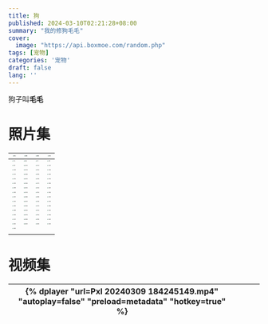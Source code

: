 ```yaml
---
title: 狗
published: 2024-03-10T02:21:28+08:00
summary: "我的修狗毛毛"
cover:
  image: "https://api.boxmoe.com/random.php"
tags: [宠物]
categories: '宠物'
draft: false 
lang: ''
---
```


狗子叫<b>毛毛</b>

# 照片集

| <img src="dog/ (1).jpg" alt=" (1)" style="zoom:15%;" />   | <img src="dog/ (2).jpg" alt=" (2)" style="zoom:15%;" />   | <img src="dog/ (3).jpg" alt=" (3)" style="zoom:15%;" />   | <img src="dog/ (4).jpg" alt=" (4)" style="zoom:15%;" />   |
| --------------------------------------------------------- | --------------------------------------------------------- | --------------------------------------------------------- | --------------------------------------------------------- |
| <img src="dog/ (5).jpg" alt=" (5)" style="zoom:15%;" />   | <img src="dog/ (6).jpg" alt=" (6)" style="zoom:15%;" />   | <img src="dog/ (7).jpg" alt=" (7)" style="zoom:15%;" />   | <img src="dog/ (8).jpg" alt=" (8)" style="zoom:15%;" />   |
| <img src="dog/ (9).jpg" alt=" (9)" style="zoom:15%;" />   | <img src="dog/ (10).jpg" alt=" (10)" style="zoom:15%;" /> | <img src="dog/ (11).jpg" alt=" (11)" style="zoom:15%;" /> | <img src="dog/ (12).jpg" alt=" (12)" style="zoom:15%;" /> |
| <img src="dog/ (13).jpg" alt=" (13)" style="zoom:15%;" /> | <img src="dog/ (14).jpg" alt=" (14)" style="zoom:15%;" /> | <img src="dog/ (15).jpg" alt=" (15)" style="zoom:15%;" /> | <img src="dog/ (16).jpg" alt=" (16)" style="zoom:15%;" /> |
| <img src="dog/ (17).jpg" alt=" (17)" style="zoom:15%;" /> | <img src="dog/ (18).jpg" alt=" (18)" style="zoom:15%;" /> | <img src="dog/ (19).jpg" alt=" (19)" style="zoom:15%;" /> | <img src="dog/ (20).jpg" alt=" (20)" style="zoom:15%;" /> |
| <img src="dog/ (21).jpg" alt=" (21)" style="zoom:15%;" /> | <img src="dog/ (22).jpg" alt=" (22)" style="zoom:15%;" /> | <img src="dog/ (23).jpg" alt=" (23)" style="zoom:15%;" /> | <img src="dog/ (24).jpg" alt=" (24)" style="zoom:15%;" /> |
| <img src="dog/ (25).jpg" alt=" (25)" style="zoom:15%;" /> | <img src="dog/ (26).jpg" alt=" (26)" style="zoom:15%;" /> | <img src="dog/ (27).jpg" alt=" (27)" style="zoom:15%;" /> | <img src="dog/ (28).jpg" alt=" (28)" style="zoom:15%;" /> |
| <img src="dog/ (29).jpg" alt=" (29)" style="zoom:15%;" /> | <img src="dog/ (30).jpg" alt=" (30)" style="zoom:15%;" /> | <img src="dog/ (31).jpg" alt=" (31)" style="zoom:15%;" /> | <img src="dog/ (32).jpg" alt=" (32)" style="zoom:15%;" /> |
| <img src="dog/ (33).jpg" alt=" (33)" style="zoom:15%;" /> | <img src="dog/ (34).jpg" alt=" (34)" style="zoom:15%;" /> | <img src="dog/ (35).jpg" alt=" (35)" style="zoom:15%;" /> | <img src="dog/ (36).jpg" alt=" (36)" style="zoom:15%;" /> |
| <img src="dog/ (37).jpg" alt=" (37)" style="zoom:15%;" /> | <img src="dog/ (38).jpg" alt=" (38)" style="zoom:15%;" /> | <img src="dog/ (39).jpg" alt=" (39)" style="zoom:15%;" /> | <img src="dog/ (40).jpg" alt=" (40)" style="zoom:15%;" /> |
| <img src="dog/ (41).jpg" alt=" (41)" style="zoom:15%;" /> | <img src="dog/ (42).jpg" alt=" (42)" style="zoom:15%;" /> | <img src="dog/ (43).jpg" alt=" (43)" style="zoom:15%;" /> | <img src="dog/ (44).jpg" alt=" (44)" style="zoom:15%;" /> |
| <img src="dog/ (45).jpg" alt=" (45)" style="zoom:15%;" /> | <img src="dog/ (46).jpg" alt=" (46)" style="zoom:15%;" /> | <img src="dog/ (47).jpg" alt=" (47)" style="zoom:15%;" /> | <img src="dog/ (48).jpg" alt=" (48)" style="zoom:15%;" /> |
| <img src="dog/ (49).jpg" alt=" (49)" style="zoom:15%;" /> | <img src="dog/ (50).jpg" alt=" (50)" style="zoom:15%;" /> | <img src="dog/ (51).jpg" alt=" (51)" style="zoom:15%;" /> | <img src="dog/ (52).jpg" alt=" (52)" style="zoom:15%;" /> |
| <img src="dog/ (53).jpg" alt=" (53)" style="zoom:15%;" /> | <img src="dog/ (54).jpg" alt=" (54)" style="zoom:15%;" /> | <img src="dog/ (55).jpg" alt=" (55)" style="zoom:15%;" /> | <img src="dog/ (56).jpg" alt=" (56)" style="zoom:15%;" /> |
| <img src="dog/ (57).jpg" alt=" (57)" style="zoom:15%;" /> | <img src="dog/ (58).jpg" alt=" (58)" style="zoom:15%;" /> | <img src="dog/ (59).jpg" alt=" (59)" style="zoom:15%;" /> | <img src="dog/ (60).jpg" alt=" (60)" style="zoom:15%;" /> |
| <img src="dog/ (61).jpg" alt=" (61)" style="zoom:15%;" /> | <img src="dog/ (62).jpg" alt=" (62)" style="zoom:15%;" /> | <img src="dog/ (63).jpg" alt=" (63)" style="zoom:15%;" /> | <img src="dog/ (64).jpg" alt=" (64)" style="zoom:15%;" /> |
| <img src="dog/ (65).jpg" alt=" (65)" style="zoom:15%;" /> |                                                           |                                                           |                                                           |
|                                                           |                                                           |                                                           |                                                           |

# 视频集

| {% dplayer "url=Pxl 20240309 184245149.mp4"  "autoplay=false" "preload=metadata" "hotkey=true" %} |      |      |      |
| ---------------------------------------------------- | ---- | ---- | ---- |

